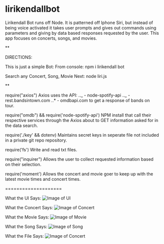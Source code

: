 # lirikendallbot

Lirikendall Bot runs off Node. It is patterned off Iphone Siri, but instead of being voice activated it takes user prompts and gives out commands using parameters and giving by data based responses requested by the user. This app focuses on concerts, songs, and movies.

**

DIRECTIONS:

This is just a simple Bot: From console: npm i lirikendall bot

Search any Concert, Song, Movie Next: node liri.js

**

require("axios") Axios uses the API: .._ - node-spotify-api .._ - rest.bandsintown.com ..* - omdbapi.com to get a response of bands on tour.

require("omdb") && require('node-spotify-api') NPM install that call their respective services through the Axios about to GET information asked for in the data search.

require('./key' && dotenv) Maintains secret keys in seperate file not included in a private git repo repository.

require('fs') Write and read txt files.

require("inquirer") Allows the user to collect requested information based on their selection.

require('moment') Allows the concert and movie goer to keep up with the latest movie times and concert times.

====================

What the UI Says:
![Image of UI](https://raw.githubusercontent.com/skendall74/liri-bot/master/assets/UI.png)

What the Concert Says:
![Image of Concert](https://raw.githubusercontent.com/skendall74/liri-bot/master/assets/concert%20.png)

What the Movie Says:
![Image of Movie](https://raw.githubusercontent.com/skendall74/liri-bot/master/assets/movie.png)

What the Song Says:
![Image of Song](https://raw.githubusercontent.com/skendall74/liri-bot/master/assets/song%20.png)

What the File Says:
![Image of Concert](https://raw.githubusercontent.com/skendall74/liri-bot/master/assets/says.png)
